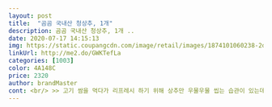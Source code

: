 ```yaml
---
layout: post 
title:  "곰곰 국내산 청상추, 1개" 
description: 곰곰 국내산 청상추, 1개 ..
date: 2020-07-17 14:15:13 
img: https://static.coupangcdn.com/image/retail/images/1874101060238-2d0121d6-56d7-44fa-a12a-49a5fe3b1949.jpg 
linkUrl: http://me2.do/GWKTefLa 
categories: [1003] 
color: 4A148C 
price: 2320 
author: brandMaster 
cont: <br/> >> 고기 쌈을 먹다가 리프레시 하기 위해 상추만 우물우물 씹는 습관이 있는데, 이 상추는 계속 씹으면 단 맛이 올라옵니다.<br/><br/>>> 과하게 크거나 너무 작은 느낌 없이 한 입 쌈으로 먹기 좋아 저는 잘 맞았습니다.<br/><br/>>> 기름진 고기구이, 매콤한 주꾸미볶음, 훈제 연어, 샐러드 용으로 모두 잘 맞고 적합합니다.<br/><br/>>> 타 사이트에서 구매했을 때 상추가 죄다 눌리고 아이스 팩 때문에 얼어 있어서, 먹기 전에 절반 이상 버린 경험이 있습니다.<br/><br/>>> 흐르는 물에 씻을 때 찢어지지 않고 형태를 잘 유지하며, 만졌을 때도 확실히 느껴집니다.<br/><br/><br/> - ( 제 기준에서 ) 상추 두께는 먹기 좋은 정도로 살짝 도톰한 편입니다.<br/><br/><br/> - 고기에 정말 상추가 찰떡이에요.<br/> 특히 이 상추는 제가 딱 좋아하는 크기 식감을 가지고 있어서 고기 쌈을 더 맛있게 즐길 수 있었습니다.<br/><br/><br/> - 마트에서 구매하던 상추 양과 가격대가 비슷해서 가성비 좋게 느껴졌습니다.<br/><br/><br/> - 상추 결은 깔끔하고 모양이 예쁩니다.<br/><br/><br/> - 상추 잎에 흙이나 기타 불순물이 많아서 꼼꼼하게 씻어 내는 것을 추천합니다.<br/><br/><br/> - 상추 크기는 성인 손만 하며, 한 패키지에 있는 상추 크기는 평균적으로 비슷했습니다.<br/><br/><br/> - 상추 패키지 내 외부 모두  물기나 흠집 없이 깔끔한 상태였습니다.<br/><br/><br/> - 상추 패키지를 열자마자 나름 압축되어 있던 상추들이 촥 하고 펼쳐집니다.<br/><br/><br/> - 상추에 따라서 쓴맛이 나는 경우가 있는데, 이 상추는 모두 쓴맛 없이 맛있습니다.<br/><br/><br/> - 아삭하고 신선하게 씹히는 상추 식감이 좋았습니다.<br/> 푸른 맛이 나네요.<br/><br/> 
---
```

 